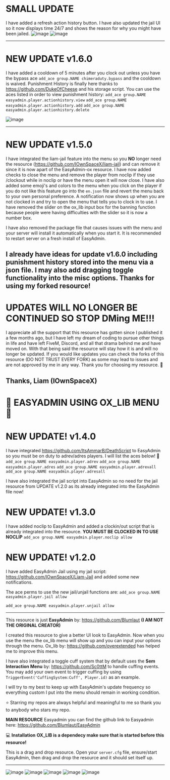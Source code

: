 # SMALL UPDATE
I have added a refresh action history button. I have also updated the jail UI so it now displays time 24/7 and shows the reason for why you might have been jailed.
![image](https://github.com/user-attachments/assets/20eba58a-579e-4cf8-a03a-838f2e029a07)
![image](https://github.com/user-attachments/assets/a113532c-fa31-4c1b-8c76-3312495c32bb)


-------------------------------------------------------------------------------------------------------------------

# NEW UPDATE v1.6.0
I have added a cooldown of 5 minutes after you clock out unless you have the bypass ace ```add_ace group.NAME chimeraduty.bypass``` and the cooldown is waived. Punishment History is finally here thanks to https://github.com/DukeOfCheese and his storage script. You can use the aces listed in order to view punishment history:
`add_ace group.NAME easyadmin.player.actionhistory.view`
`add_ace group.NAME easyadmin.player.actionhistory.add`
`add_ace group.NAME easyadmin.player.actionhistory.delete`

![image](https://github.com/user-attachments/assets/1926aa63-e096-4c09-bc23-3a3600dbb681)

-------------------------------------------------------------------------------------------------------------------

# NEW UPDATE v1.5.0
I have integrated the liam-jail feature into the menu so you **NO** longer need the resource (https://github.com/IOwnSpaceX/liam-jail) and can remove it since it is now apart of the EasyAdmin-ox resource.
I have now added checks to close the menu and remove the player from noclip if they use /clockout while in noclip or have the menu open it will now close. I have also added some emoji's and colors to the menu when you click on the player if you do not like this feature go into the ```en.json``` file and revert the menu back to your own personal preference. A notification now shows up when you are not clocked in and try to open the menu that tells you to clock in to use. I have removed the slider on the ox_lib input box for the banning function because people were having difficulties with the slider so it is now a number box.

I have also removed the package file that causes issues with the menu and your server will install it automatically when you start it. It is recommended to restart server on a fresh install of EasyAdmin.

I already have ideas for update v1.6.0 including punishment history stored into the menu via a json file. I may also add dragging toggle functionality into the misc options. Thanks for using my forked resource!
-------------------------------------------------------------------------------------------------------------------

# UPDATES WILL NO LONGER BE CONTINUED SO STOP DMing ME!!!
I appreciate all the support that this resource has gotten since I published it a few months ago, but I have left my dream of coding to pursue other things in life and have left FiveM, Discord, and all that drama behind me and have moved on. With that being said the resource will stay how it is and will no longer be updated. If you would like updates you can check the forks of this resource (DO NOT TRUST EVERY FORK) as some may lead to issues and are not approved by me in any way. Thank you for choosing my resource. 🙏

Thanks, Liam (IOwnSpaceX)
-------------------------------------------------------------------------------------------------------------------

# 🔨 EASYADMIN USING OX_LIB MENU 🔨

# NEW UPDATE! v1.4.0
I have integrated https://github.com/ItsAmmarB/DeathScript to EasyAdmin so you must be on duty to adrev/adres players. I will list the aces below! 💖
`add_ace group.NAME easyadmin.player.adrev`
`add_ace group.NAME easyadmin.player.adres`
`add_ace group.NAME easyadmin.player.adrevall`
`add_ace group.NAME easyadmin.player.adresall`

I have also integrated the jail script into EasyAdmin so no need for the jail resource from UPDATE v1.2.0 as its already integrated into the EasyAdmin file now!

# NEW UPDATE! v1.3.0
I have added noclip to EasyAdmin and added a clockin/out script that is already integrated into the resource. **YOU MUST BE CLOCKED IN TO USE NOCLIP**
`add_ace group.NAME easyadmin.player.noclip allow`

# NEW UPDATE! v1.2.0
I have added EasyAdmin Jail using my jail script: https://github.com/IOwnSpaceX/Liam-Jail and added some new notifications.

The ace perms to use the new jail/unjail functions are:
`add_ace group.NAME easyadmin.player.jail allow`

`add_ace group.NAME easyadmin.player.unjail allow`

-------------------------------------------------------------------------------------------------------------------

This resource is just **__EasyAdmin__** by: https://github.com/Blumlaut **(I AM __NOT__ THE ORIGINAL CREATOR)**

I created this resource to give a better UI look to EasyAdmin. Now when you use the menu the ox_lib menu will show up and you can input your options through the menu. Ox_lib by: https://github.com/overextended has helped me to improve this menu.

I have also integrated a toggle cuff system that by default uses the **Sem Interaction Menu** by: https://github.com/Sc0ttM to handle cuffing events. You may add your own event to trigger cuffing by using `TriggerEvent('CuffingSystem:Cuff', Player.id)` as an example.

I will try to my best to keep up with EasyAdmin's update frequency so everything custom I put into the menu should remain in working condition.

⭐ Starring my repos are always helpful and meaningful to me so thank you to anybody who stars my repo.

**MAIN RESOURCE**
Easyadmin you can find the github link to Easyadmin here: https://github.com/Blumlaut/EasyAdmin


💻 **Installation**
**OX_LIB is a dependecy make sure that is started before this resource!**

This is a drag and drop resource. Open your `server.cfg` file, ensure/start EasyAdmin, then drag and drop the resource and it should set itself up.

-------------------------------------------------------------------------------------------------

![image](https://github.com/user-attachments/assets/df4cf28b-1893-45ec-aa5b-be286b5a9008)
![image](https://github.com/user-attachments/assets/c11c4566-c22d-4e55-a485-9995046f88c1)
![image](https://github.com/user-attachments/assets/9906da84-2af1-44a9-8435-cf39fc1efe5c)
![image](https://github.com/user-attachments/assets/0dbe395b-e760-44ad-b2fe-bf0661b294e2)
![image](https://github.com/user-attachments/assets/7e1104ea-ff54-4856-ba6c-90ed250f20d9)
